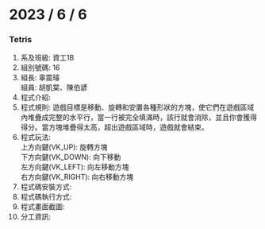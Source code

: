 # 2023 / 6 / 6
### Tetris

1. 系及班級: 資工1B
2. 組別號碼: 16
3. 組長: 辜震璿  
組員: 胡凱棠、陳伯諺
4. 程式介紹: 
5. 程式規則: 遊戲目標是移動、旋轉和安置各種形狀的方塊，使它們在遊戲區域內堆疊成完整的水平行，當一行被完全填滿時，該行就會消除，並且你會獲得得分。當方塊堆疊得太高，超出遊戲區域時，遊戲就會結束。
6. 程式玩法:  
  上方向鍵(VK_UP): 旋轉方塊  
  下方向鍵(VK_DOWN): 向下移動  
  左方向鍵(VK_LEFT): 向左移動方塊  
  右方向鍵(VK_RIGHT): 向右移動方塊  
7. 程式碼安裝方式:
8. 程式碼執行方式:
9. 程式畫面截圖:
10. 分工資訊: 
